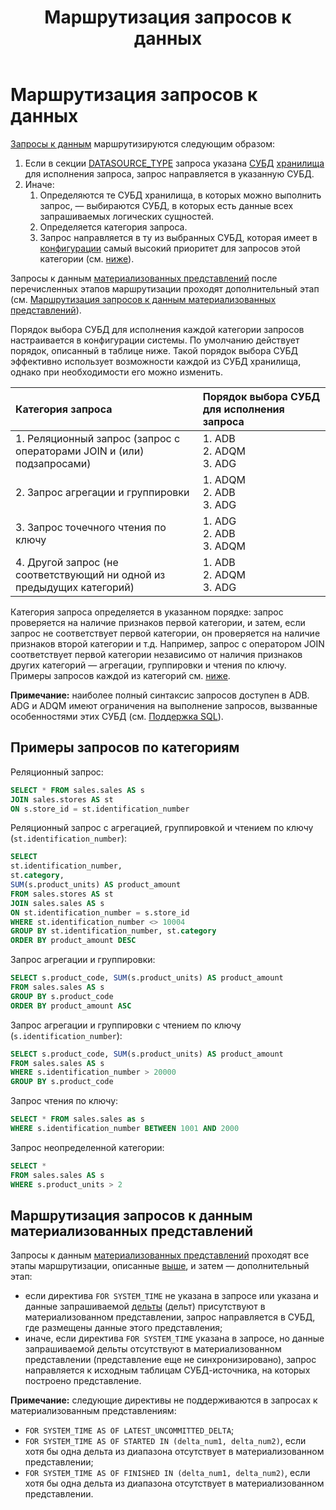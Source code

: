 ﻿---
layout: default
title: Маршрутизация запросов к данных
nav_order: 1
parent: Запрос данных
grand_parent: Работа с системой
has_children: false
has_toc: false
---

# Маршрутизация запросов к данных

[Запросы к данным](../../Запрос_данных/Запрос_данных.md) маршрутизируются следующим образом:
1.  Если в секции [DATASOURCE_TYPE](../../../Справочная_информация/Запросы_SQLplus/SELECT/SELECT.md#param_datasource_type) 
    запроса указана [СУБД](../../../Введение/Поддерживаемые_СУБД_хранилища/Поддерживаемые_СУБД_хранилища.md) 
    [хранилища](../../../Обзор_понятий_компонентов_и_связей/Основные_понятия/Хранилище_данных/Хранилище_данных.md)
    для исполнения запроса, запрос направляется в указанную СУБД.
2.  Иначе:
    1. Определяются те СУБД хранилища, в которых можно выполнить запрос, — выбираются СУБД, в которых 
       есть данные всех запрашиваемых логических сущностей.
    2. Определяется категория запроса.      
    3. Запрос направляется в ту из выбранных СУБД, которая имеет в [конфигурации](../../../Эксплуатация/Конфигурация/Конфигурация.md) 
       самый высокий приоритет для запросов этой категории (см. [ниже](#tab_default_routing)).

Запросы к данным [материализованных представлений](../../../Обзор_понятий_компонентов_и_связей/Основные_понятия/Материализованное_представление/Материализованное_представление.md) 
после перечисленных этапов маршрутизации проходят дополнительный этап 
(см. [Маршрутизация запросов к данным материализованных представлений](#маршрутизация-запросов-к-данным-материализованных-представлений)). 

Порядок выбора СУБД для исполнения каждой категории запросов настраивается в конфигурации системы.
По умолчанию действует порядок, описанный в таблице ниже. Такой порядок выбора СУБД эффективно 
использует возможности каждой из СУБД хранилища, однако при необходимости его можно изменить.
<a id="tab_default_routing"></a>

| Категория запроса | Порядок выбора СУБД для исполнения запроса 
|:-|:-
| 1. Реляционный запрос (запрос с операторами JOIN и (или) подзапросами) | 1. ADB<br>2. ADQM<br>3. ADG
| 2. Запрос агрегации и группировки | 1. ADQM<br>2. ADB<br>3. ADG
| 3. Запрос точечного чтения по ключу | 1. ADG<br>2. ADB<br>3. ADQM
| 4. Другой запрос (не соответствующий ни одной из предыдущих категорий) | 1. ADB<br>2. ADQM<br>3. ADG

Категория запроса определяется в указанном порядке: запрос проверяется на наличие признаков первой категории, 
и затем, если запрос не соответствует первой категории, он проверяется на наличие признаков второй категории и т.д. 
Например, запрос с оператором JOIN соответствует первой категории независимо от наличия признаков других категорий — 
агрегации, группировки и чтения по ключу. Примеры запросов каждой из категорий см. [ниже](#примеры-запросов-различных-категорий).

**Примечание:** наиболее полный синтаксис запросов доступен в ADB. ADG и ADQM имеют ограничения 
на выполнение запросов, вызванные особенностями этих СУБД (см. [Поддержка SQL](../../../Справочная_информация/Поддержка_SQL/Поддержка_SQL.md)).

## Примеры запросов по категориям

Реляционный запрос:
```sql
SELECT * FROM sales.sales AS s
JOIN sales.stores AS st
ON s.store_id = st.identification_number
```

Реляционный запрос с агрегацией, группировкой и чтением по ключу (`st.identification_number`):
```sql
SELECT
st.identification_number,
st.category,
SUM(s.product_units) AS product_amount
FROM sales.stores AS st
JOIN sales.sales AS s
ON st.identification_number = s.store_id
WHERE st.identification_number <> 10004
GROUP BY st.identification_number, st.category
ORDER BY product_amount DESC
```

Запрос агрегации и группировки:
```sql
SELECT s.product_code, SUM(s.product_units) AS product_amount
FROM sales.sales AS s
GROUP BY s.product_code
ORDER BY product_amount ASC
```

Запрос агрегации и группировки с чтением по ключу (`s.identification_number`):
```sql
SELECT s.product_code, SUM(s.product_units) AS product_amount
FROM sales.sales AS s
WHERE s.identification_number > 20000
GROUP BY s.product_code
```

Запрос чтения по ключу:
```sql
SELECT * FROM sales.sales as s
WHERE s.identification_number BETWEEN 1001 AND 2000
```

Запрос неопределенной категории:
```sql
SELECT *
FROM sales.sales AS s
WHERE s.product_units > 2  
```

<a id="sect_mat_view_routing"></a>
## Маршрутизация запросов к данным материализованных представлений

Запросы к данным [материализованных представлений](../../../Обзор_понятий_компонентов_и_связей/Основные_понятия/Материализованное_представление/Материализованное_представление.md) 
проходят все этапы маршрутизации, описанные [выше](#top), и затем — дополнительный этап:
* если директива `FOR SYSTEM_TIME` не указана в запросе или указана и данные запрашиваемой [дельты](../../../Обзор_понятий_компонентов_и_связей/Основные_понятия/Дельта/Дельта.md) 
  (дельт) присутствуют в материализованном представлении, запрос направляется в СУБД, где размещены данные этого представления;
* иначе, если директива `FOR SYSTEM_TIME` указана в запросе, но данные запрашиваемой дельты отсутствуют в материализованном 
  представлении (представление еще не синхронизировано), запрос направляется к исходным таблицам СУБД-источника, 
  на которых построено представление.
  
**Примечание:** следующие директивы не поддерживаются в запросах к материализованным представлениям:
* `FOR SYSTEM_TIME AS OF LATEST_UNCOMMITTED_DELTA`;
* `FOR SYSTEM_TIME AS OF STARTED IN (delta_num1, delta_num2)`, если хотя бы одна дельта из диапазона отсутствует в 
  материализованном представлении;
* `FOR SYSTEM_TIME AS OF FINISHED IN (delta_num1, delta_num2)`, если хотя бы одна дельта из диапазона отсутствует в
  материализованном представлении.